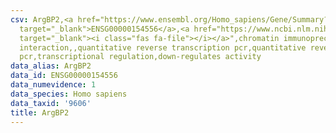 ```yaml
---
csv: ArgBP2,<a href="https://www.ensembl.org/Homo_sapiens/Gene/Summary?db=core;g=ENSG00000154556"
  target="_blank">ENSG00000154556</a>,<a href="https://www.ncbi.nlm.nih.gov/pubmed/29339121"
  target="_blank"><i class="fas fa-file"></i></a>",chromatin immunoprecipitation assay,direct
  interaction,,quantitative reverse transcription pcr,quantitative reverse transcription
  pcr,transcriptional regulation,down-regulates activity
data_alias: ArgBP2
data_id: ENSG00000154556
data_numevidence: 1
data_species: Homo sapiens
data_taxid: '9606'
title: ArgBP2
---
```

